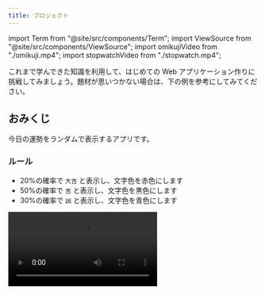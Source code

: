 ```yaml
---
title: プロジェクト
---
```


import Term from "@site/src/components/Term";
import ViewSource from "@site/src/components/ViewSource";
import omikujiVideo from "./omikuji.mp4";
import stopwatchVideo from "./stopwatch.mp4";

これまで学んできた知識を利用して、はじめての Web アプリケーション作りに挑戦してみましょう。題材が思いつかない場合は、下の例を参考にしてみてください。

## おみくじ

今日の運勢をランダムで表示するアプリです。

### ルール

- 20%の確率で `大吉` と表示し、文字色を赤色にします
- 50%の確率で `吉` と表示し、文字色を黒色にします
- 30%の確率で `凶` と表示し、文字色を青色にします

<video src={omikujiVideo} controls />

### ヒント

- `Math.random` <Term type="javascriptFunction">関数</Term>は、呼び出すたびに変わる 0 以上 1 未満の一様乱数を<Term type="javascriptReturn">返し</Term>ます。

  ```javascript
  document.write(Math.random()); // 0.8924949384481442
  ```

- 発生させた乱数を<Term type="javascriptVariable">変数</Term>に保存しておきましょう。この乱数は `[0, 1)` の一様分布に従うので、例えば `[0, 0.2)` に含まれる確率は 20% になります。

  ```javascript
  let r = Math.random();
  if (r < 0.2) {
    // 20%の確率で実行される
  } else if (条件式2) {
    // 50%の確率で実行される
  } else {
    // 30%の確率で実行される
  }
  ```

- クリックするためのボタンと、テキストを表示して色を変えるための `div` <Term type="element">要素</Term>の両方を <Term type="javascript">JavaScript</Term> から取得してみましょう。

  ```html title="index.html"
  <button id="omikuji-button" type="button">おみくじを引く</button>
  <div id="result"></div>
  ```

  ```javascript title="script.js"
  let omikujiButton = document.getElementById("omikuji-button");
  let result = document.getElementById("result");

  function omikuji() {
    result.textContent = "結果";
  }
  omikujiButton.onclick = omikuji;
  ```

### 解答例

<ViewSource url={import.meta.url} path="_samples/omikuji" />

## ストップウォッチ

シンプルなストップウォッチです。おみくじの課題より難易度が高いです。

### ルール

- `スタート` ボタンをクリックすると、時刻の数え上げが開始されます
- 1 秒ごとに表示される数値が更新されます

<video src={stopwatchVideo} controls />

### ヒント

- `setInterval` <Term type="javascriptFunction">関数</Term>は<Term type="javascriptParameter">引数</Term>をふたつ (`func`, `delay`)とり、`func` は<Term type="javascriptValue">値</Term>としての<Term type="javascriptFunction">関数</Term>、`delay` は整数です。`setInterval` は、 `func` に指定された<Term type="javascriptFunction">関数</Term>を `delay` ミリ秒の間隔で定期的に実行します。

  ```javascript
  function greet() {
    document.write("<p>Hello World</p>");
  }

  setInterval(greet, 1000);
  ```

  このコードを実行すると、1 秒ずつ画面に `<p>Hello World</p>` が書き加えられていきます。

- ボタン<Term type="element">要素</Term>がクリックされたら `setInterval` <Term type="javascriptFunction">関数</Term>を実行し、タイマーを開始しましょう。

  ```javascript
  function start() {
    setInterval(関数名, 1000);
  }

  let startButton = document.getElementById("start-button");
  startButton.onclick = start;
  ```

- 時刻は常に <Term type="javascript">JavaScript</Term> の<Term type="javascriptVariable">変数</Term>として保持しておくと扱いやすくなります。

  ```javascript
  let time = 0;

  function tick() {
    time = time + 1;
  }
  ```

- (発展) ストップボタンを作りたい場合は、 `setInterval` <Term type="javascriptFunction">関数</Term>の<Term type="javascriptReturnValue">戻り値</Term>を利用しましょう。 `setInterval` の<Term type="javascriptReturnValue">戻り値</Term>は整数で、`clearInterval` にこの<Term type="javascriptValue">値</Term>を<Term type="javascriptPass">渡す</Term>と、動作中のタイマーを解除することができます。

  ```javascript
  let timerId;

  function start() {
    timerId = setInterval(関数名, 1000);
  }

  function stop() {
    clearInterval(timerId);
  }

  let startButton = document.getElementById("start-button");
  let stopButton = document.getElementById("stop-button");
  startButton.onclick = start;
  stopButton.onclick = stop;
  ```

### 解答例

<ViewSource url={import.meta.url} path="_samples/stopwatch" />
